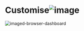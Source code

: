 # Customise![image](https://user-images.githubusercontent.com/97376129/232393385-81dfbd01-0a90-4473-954e-b905b4ae11ac.png)
![image](https://user-images.githubusercontent.com/97376129/232393430-80e7f48a-09f2-42fa-8b07-22714e070cd2.png)d-browser-dashboard
